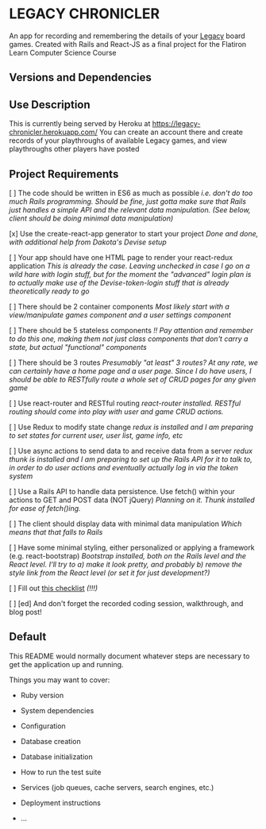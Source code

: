 # LEGACY CHRONICLER

An app for recording and remembering the details of your [Legacy](https://en.wikipedia.org/wiki/Legacy_game) board games.
Created with Rails and React-JS as a final project for the Flatiron Learn Computer Science Course

## Versions and Dependencies

## Use Description

This is currently being served by Heroku at https://legacy-chronicler.herokuapp.com/
You can create an account there and create records of your playthroughs of available Legacy games, and view playthroughs other players have posted

## Project Requirements

[ ] The code should be written in ES6 as much as possible
  *i.e. don't do too much Rails programming. Should be fine, just gotta make sure that Rails just handles a simple API and the relevant data manipulation. (See below, client should be doing minimal data manipulation)*

[x] Use the create-react-app generator to start your project
  *Done and done, with additional help from Dakota's Devise setup*

[ ] Your app should have one HTML page to render your react-redux application
  *This is already the case. Leaving unchecked in case I go on a wild hare with login stuff, but for the moment the "advanced" login plan is to actually make use of the Devise-token-login stuff that is already theoretically ready to go*

[ ] There should be 2 container components
  *Most likely start with a view/manipulate games component and a user settings component*

[ ] There should be 5 stateless components
  *!! Pay attention and remember to do this one, making them not just class components that don't carry a state, but actual "functional" components*

[ ] There should be 3 routes
  *Presumably "at least" 3 routes? At any rate, we can certainly have a home page and a user page. Since I do have users, I should be able to RESTfully route a whole set of CRUD pages for any given game*

[ ] Use react-router and RESTful routing
  *react-router installed. RESTful routing should come into play with user and game CRUD actions.*

[ ] Use Redux to modify state change
  *redux is installed and I am preparing to set states for current user, user list, game info, etc*

[ ] Use async actions to send data to and receive data from a server
  *redux thunk is installed and I am preparing to set up the Rails API for it to talk to, in order to do user actions and eventually actually log in via the token system*

[ ] Use a Rails API to handle data persistence. Use fetch() within your actions to GET and POST data (NOT jQuery)
  *Planning on it. Thunk installed for ease of fetch()ing.*

[ ] The client should display data with minimal data manipulation
  *Which means that that falls to Rails*

[ ] Have some minimal styling, either personalized or applying a framework (e.g. react-bootstrap)
  *Bootstrap installed, both on the Rails level and the React level. I'll try to a) make it look pretty, and probably b) remove the style link from the React level (or set it for just development?)*

[ ] Fill out [this checklist](https://goo.gl/forms/ULtKsxuzWomvXuTk2)
  *(!!!)*

[ ] [ed] And don't forget the recorded coding session, walkthrough, and blog post!



## Default


This README would normally document whatever steps are necessary to get the
application up and running.

Things you may want to cover:

* Ruby version

* System dependencies

* Configuration

* Database creation

* Database initialization

* How to run the test suite

* Services (job queues, cache servers, search engines, etc.)

* Deployment instructions

* ...
